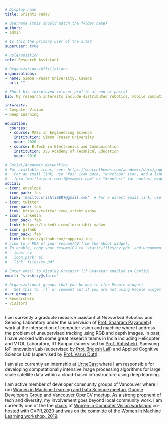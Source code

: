 ```yaml
---
# Display name
title: Srishti Yadav

# Username (this should match the folder name)
authors:
- admin

# Is this the primary user of the site?
superuser: true

# Role/position
role: Research Assistant

# Organizations/Affiliations
organizations:
- name: Simon Fraser University, Canada
  url: ""

# Short bio (displayed in user profile at end of posts)
bio: My research interests include distributed robotics, mobile computing and programmable matter.

interests:
- Computer Vision
- Deep Learning

education:
  courses:
  - course: MASc in Engineering Science
    institution: Simon Fraser University
    year: 2020
  - course: B.Tech in Electronics and Communication
    institution: JSS Academy of Technical Education
    year: 2016

# Social/Academic Networking
# For available icons, see: https://sourcethemes.com/academic/docs/page-builder/#icons
#   For an email link, use "fas" icon pack, "envelope" icon, and a link in the
#   form "mailto:your-email@example.com" or "#contact" for contact widget.
social:
- icon: envelope
  icon_pack: fas
  link: 'mailto:srishti0807@gmail.com'  # For a direct email link, use "mailto:test@example.org".
- icon: twitter
  icon_pack: fab
  link: https://twitter.com/_srishtiyadav
- icon: linkedin
  icon_pack: fab
  link: https://linkedin.com/in/srishti-yadav
- icon: github
  icon_pack: fab
  link: https://github.com/copperwiring
# Link to a PDF of your resume/CV from the About widget.
# To enable, copy your resume/CV to `static/files/cv.pdf` and uncomment the lines below.
# - icon: cv
#   icon_pack: ai
#   link: files/cv.pdf

# Enter email to display Gravatar (if Gravatar enabled in Config)
email: "srishtiy@sfu.ca"

# Organizational groups that you belong to (for People widget)
#   Set this to `[]` or comment out if you are not using People widget.
user_groups:
- Researchers
- Visitors
---
```


I am currently a graduate research assistant at Networked Robotics and Sensing Laboratory under the supervision of [Prof. Shahram Payandeh](https://www.sfu.ca/engineering/faculty-and-staff/faculty/shahram_payandeh.html!).I work at the intersection of computer vision and machine where I address the problem of unsupervised tracking using RGB and depth images. In past, I have worked with some great research teams in India including Helicopter and VTOL Laboratory, IIT Kanpur (supervised by [Prof. Abhishek](http://www.iitk.ac.in/aero/abhishek/)), Samsung IoT Innovation Lab (supervised by [Prof. Brejesh Lall](http://web.iitd.ac.in/~brejesh/)) and Applied Cognitive Science Lab (supervised by [Prof. Varun Dutt](http://faculty.iitmandi.ac.in/~varun/)).

I am also currently an internship at [UrtheCast](https://www.urthecast.com/) where I am responsible for developing computationally intensive image processing algorithms for large scale satellite data within a cloud-based infrastructure using deep learning.

I am active member of developer community groups of Vancouver where I run [Women in Machine Learning and Data Science meetup](https://www.meetup.com/Vancouver-Women-in-Machine-Learning-and-Data-Science/), [Google Developers Group](https://www.meetup.com/gdg-burnaby/) and [Vancouver OpenCV meetup](https://www.meetup.com/Vancouver-OpenCV-Meetup/). As a strong propnent of tech and diversity, my involvement goes beyond local community work. I am currently one of the the [chairs](https://sites.google.com/view/wicvworkshop-cvpr2020/committee) of [Women in Computer Vision workshop](https://sites.google.com/view/wicvworkshop-cvpr2020/) co-hosted with [CVPR,2020](http://cvpr2020.thecvf.com/) and was on the [committe](https://wimlworkshop.org/2019/committee/) of the [Women in Machine Learning workshop, 2019](https://wimlworkshop.org/2019/).
